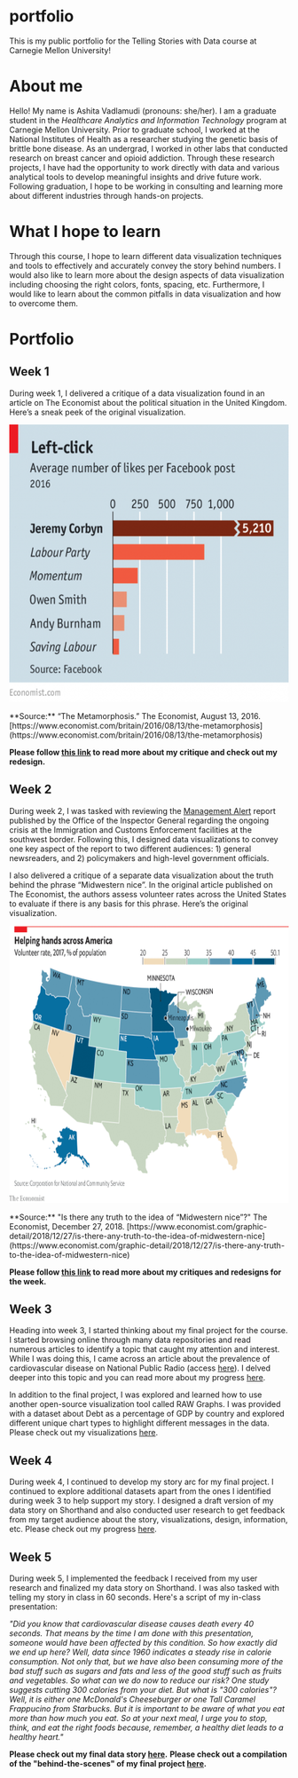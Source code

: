 # portfolio
This is my public portfolio for the Telling Stories with Data course at Carnegie Mellon University!

# About me
Hello! My name is Ashita Vadlamudi (pronouns: she/her). I am a graduate student in the *Healthcare Analytics and Information Technology* program at Carnegie Mellon University. Prior to graduate school, I worked at the National Institutes of Health as a researcher studying the genetic basis of brittle bone disease. As an undergrad, I worked in other labs that conducted research on breast cancer and opioid addiction. Through these research projects, I have had the opportunity to work directly with data and various analytical tools to develop meaningful insights and drive future work. Following graduation, I hope to be working in consulting and learning more about different industries through hands-on projects. 

# What I hope to learn
Through this course, I hope to learn different data visualization techniques and tools to effectively and accurately convey the story behind numbers. I would also like to learn more about the design aspects of data visualization including choosing the right colors, fonts, spacing, etc. Furthermore, I would like to learn about the common pitfalls in data visualization and how to overcome them. 

# Portfolio

## Week 1
During week 1, I delivered a critique of a data visualization found in an article on The Economist about the political situation in the United Kingdom. Here’s a sneak peek of the original visualization.

<p align="center">
 <img src="UKpolitics.png" data-canonical-src="c2.png" width="600" height="500" />
</p>
**Source:** “The Metamorphosis.” The Economist, August 13, 2016. [https://www.economist.com/britain/2016/08/13/the-metamorphosis](https://www.economist.com/britain/2016/08/13/the-metamorphosis)

**Please follow [this link](/Week1.md) to read more about my critique and check out my redesign.**

## Week 2
During week 2, I was tasked with reviewing the [Management Alert](https://www.oig.dhs.gov/sites/default/files/assets/Mga/2019/oig-19-51-jul19.pdf) report published by the Office of the Inspector General regarding the ongoing crisis at the Immigration and Customs Enforcement facilities at the southwest border. Following this, I designed data visualizations to convey one key aspect of the report to two different audiences: 1) general newsreaders, and 2) policymakers and high-level government officials. 

I also delivered a critique of a separate data visualization about the truth behind the phrase “Midwestern nice”. In the original article published on The Economist, the authors assess volunteer rates across the United States to evaluate if there is any basis for this phrase. Here’s the original visualization.

<p align="center">
 <img src="wk2.png" data-canonical-src="c2.png" width="600" height="500" />
</p>
**Source:** "Is there any truth to the idea of “Midwestern nice”?" The Economist, December 27, 2018. [https://www.economist.com/graphic-detail/2018/12/27/is-there-any-truth-to-the-idea-of-midwestern-nice](https://www.economist.com/graphic-detail/2018/12/27/is-there-any-truth-to-the-idea-of-midwestern-nice)

**Please follow [this link](/Week2.md) to read more about my critiques and redesigns for the week.**

## Week 3
Heading into week 3, I started thinking about my final project for the course. I started browsing online through many data repositories and read numerous articles to identify a topic that caught my attention and interest. While I was doing this, I came across an article about the prevalence of cardiovascular disease on National Public Radio (access [here](https://www.npr.org/sections/thesalt/2019/07/11/740895106/cutting-just-300-calories-per-day-may-keep-your-heart-healthy)). I delved deeper into this topic and you can read more about my progress [here](/final_project_Ashita.md).

In addition to the final project, I was explored and learned how to use another open-source visualization tool called RAW Graphs. I was provided with a dataset about Debt as a percentage of GDP by country and explored different unique chart types to highlight different messages in the data. Please check out my visualizations [here](/dataviz2.md).

## Week 4
During week 4, I continued to develop my story arc for my final project. I continued to explore additional datasets apart from the ones I identified during week 3 to help support my story. I designed a draft version of my data story on Shorthand and also conducted user research to get feedback from my target audience about the story, visualizations, design, information, etc. Please check out my progress [here](/final_project_Ashita_pt2.md). 

## Week 5
During week 5, I implemented the feedback I received from my user research and finalized my data story on Shorthand. I was also tasked with telling my story in class in 60 seconds. Here's a script of my in-class presentation: 

*"Did you know that cardiovascular disease causes death every 40 seconds. That means by the time I am done with this presentation, someone would have been affected by this condition. So how exactly did we end up here? Well, data since 1960 indicates a steady rise in calorie consumption. Not only that, but we have also been consuming more of the bad stuff such as sugars and fats and less of the good stuff such as fruits and vegetables. So what can we do now to reduce our risk? One study suggests cutting 300 calories from your diet. But what is "300 calories"? Well, it is either one McDonald's Cheeseburger or one Tall Caramel Frappucino from Starbucks. But it is important to be aware of what you eat more than how much you eat. So at your next meal, I urge you to stop, think, and eat the right foods because, remember, a healthy diet leads to a healthy heart."*

**Please check out my final data story [here](https://preview.shorthand.com/uC6eBRpQWEdTaCO0).**
**Please check out a compilation of the "behind-the-scenes" of my final project [here](/final_project_Ashita_pt3.md).**
